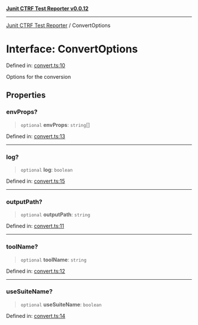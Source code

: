 [**Junit CTRF Test Reporter v0.0.12**](../README.md)

***

[Junit CTRF Test Reporter](../README.md) / ConvertOptions

# Interface: ConvertOptions

Defined in: [convert.ts:10](https://github.com/ctrf-io/junit-to-ctrf/blob/main/src/convert.ts#L10)

Options for the conversion

## Properties

### envProps?

> `optional` **envProps**: `string`[]

Defined in: [convert.ts:13](https://github.com/ctrf-io/junit-to-ctrf/blob/main/src/convert.ts#L13)

***

### log?

> `optional` **log**: `boolean`

Defined in: [convert.ts:15](https://github.com/ctrf-io/junit-to-ctrf/blob/main/src/convert.ts#L15)

***

### outputPath?

> `optional` **outputPath**: `string`

Defined in: [convert.ts:11](https://github.com/ctrf-io/junit-to-ctrf/blob/main/src/convert.ts#L11)

***

### toolName?

> `optional` **toolName**: `string`

Defined in: [convert.ts:12](https://github.com/ctrf-io/junit-to-ctrf/blob/main/src/convert.ts#L12)

***

### useSuiteName?

> `optional` **useSuiteName**: `boolean`

Defined in: [convert.ts:14](https://github.com/ctrf-io/junit-to-ctrf/blob/main/src/convert.ts#L14)
